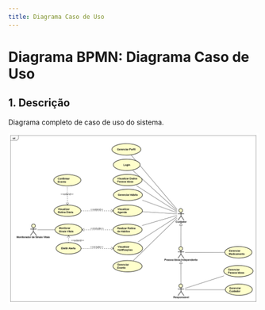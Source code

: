 ```yaml
---
title: Diagrama Caso de Uso
---
```


# Diagrama BPMN: Diagrama Caso de Uso

## 1. Descrição

Diagrama completo de caso de uso do sistema.

![diagrama NFR](img/UC.png)